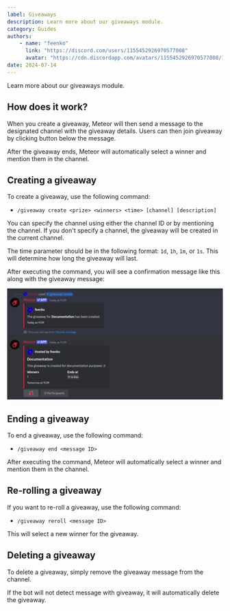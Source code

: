 ```yaml
---
label: Giveaways
description: Learn more about our giveaways module.
category: Guides
authors:
    - name: "feenko"
      link: "https://discord.com/users/1155452926970577008"
      avatar: "https://cdn.discordapp.com/avatars/1155452926970577008/1619bb56c2dde1cabfef011309671b9f.png?size=1024"
date: 2024-07-14
---
```


Learn more about our giveaways module.

## How does it work?

When you create a giveaway, Meteor will then send a message to the designated channel with the giveaway details. Users can then join giveaway by clicking button below the message.

After the giveaway ends, Meteor will automatically select a winner and mention them in the channel.

## Creating a giveaway

To create a giveaway, use the following command:

- `/giveaway create <prize> <winners> <time> [channel] [description]`

You can specify the channel using either the channel ID or by mentioning the channel. If you don't specify a channel, the giveaway will be created in the current channel.

The time parameter should be in the following format: `1d`, `1h`, `1m`, or `1s`. This will determine how long the giveaway will last.

After executing the command, you will see a confirmation message like this along with the giveaway message:

 ![](giveaway.png)

## Ending a giveaway

To end a giveaway, use the following command:

- `/giveaway end <message ID>`

After executing the command, Meteor will automatically select a winner and mention them in the channel.

## Re-rolling a giveaway

If you want to re-roll a giveaway, use the following command:

- `/giveaway reroll <message ID>`

This will select a new winner for the giveaway.

## Deleting a giveaway

To delete a giveaway, simply remove the giveaway message from the channel.

If the bot will not detect message with giveaway, it will automatically delete the giveaway.